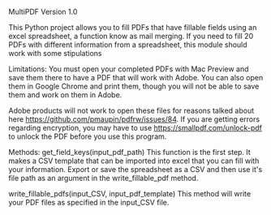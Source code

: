 MultiPDF Version 1.0

This Python project allows you to fill PDFs that have fillable fields using an excel spreadsheet, a function know as mail merging. If you need to fill 20 PDFs with different information from a spreadsheet, this module should work with some stipulations

Limitations: You must open your completed PDFs with Mac Preview and save them there to have a PDF that will work with Adobe. You can also open them in Google Chrome and print them, though you will not be able to save them and work on them in Adobe.

Adobe products will not work to open these files for reasons talked about here https://github.com/pmaupin/pdfrw/issues/84. If you are getting errors regarding encryption, you may have to use https://smallpdf.com/unlock-pdf to unlock the PDF before you use this program.

Methods: 
get_field_keys(input_pdf_path) This function is the first step.  It makes a CSV template that can be imported into excel that you can fill with your information. Export or save the spreadsheet as a CSV and then use it's file path as an argument in the write_fillable_pdf method.

write_fillable_pdfs(input_CSV, input_pdf_template) This method will write your PDF files as specified in the input_CSV file.
